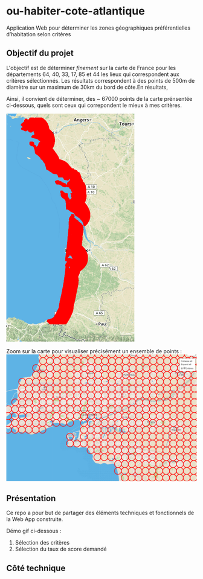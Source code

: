 # ou-habiter-cote-atlantique
Application Web pour déterminer les zones géographiques préférentielles d’habitation selon critères

## Objectif du projet
L'objectif est de déterminer *finement* sur la carte de France pour les départements 64, 40, 33, 17, 85 et 44 les lieux qui correspondent aux critères sélectionnés.
Les résultats correspondent à des points de 500m de diamètre sur un maximum de 30km du bord de côte.En résultats,

Ainsi, il convient de déterminer, des ~ 67000 points de la carte prénsentée ci-dessous, quels sont ceux qui correpondent le mieux à mes critères.

![image of the map all points](/screenshots/screenshot_map_all_points.png "Map avec tous les points de la carte")

Zoom sur la carte pour visualiser précisément un ensemble de points :
![image of the map all points](/screenshots/screenshot_map_all_points_detail_example.png "Zoom sur la map des points de résultat")

## Présentation 
Ce repo a pour but de partager des éléments techniques et fonctionnels de la Web App construite.

Démo gif ci-dessous :
  1. Sélection des critères
  2. Sélection du taux de score demandé

## Côté technique

